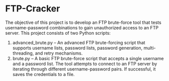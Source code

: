 # FTP-Cracker
The objective of this project is to develop an FTP brute-force tool that tests username-password combinations to gain unauthorized access to an FTP server.
This project consists of two Python scripts:
1. advanced_brute.py – An advanced FTP brute-forcing script that supports
username lists, password lists, password generation, multi-threading, and retry
mechanisms.
2. brute.py – A basic FTP brute-force script that accepts a single username and a
password list.
The tool attempts to connect to an FTP server by iterating through different username-password
pairs. If successful, it saves the credentials to a file.
